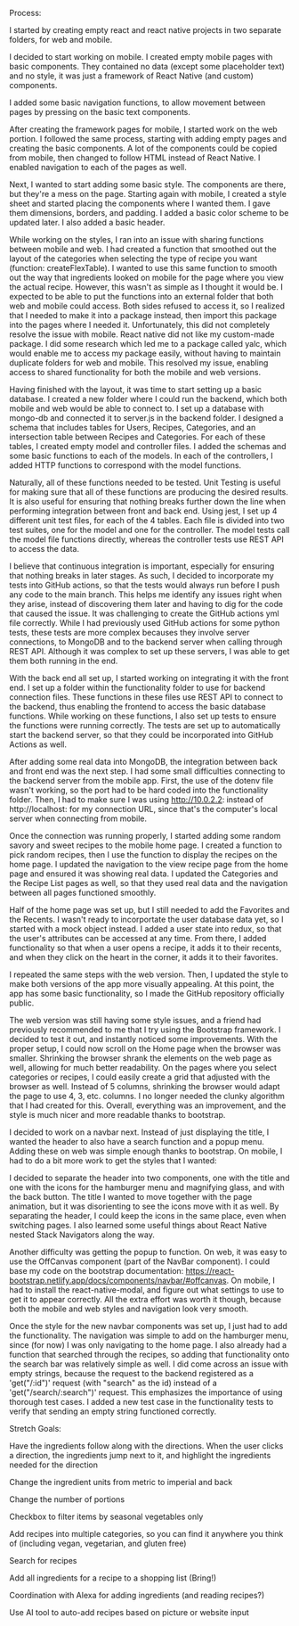 Process:

I started by creating empty react and react native projects in two separate folders, for web and mobile.

I decided to start working on mobile. I created empty mobile pages with basic components. They contained no data (except some placeholder text) and no style, it was just a framework of React Native (and custom) components.

I added some basic navigation functions, to allow movement between pages by pressing on the basic text components.


After creating the framework pages for mobile, I started work on the web portion. I followed the same process, starting with adding empty pages and creating the basic components. A lot of the components could be copied from mobile, then changed to follow HTML instead of React Native. I enabled navigation to each of the pages as well.


Next, I wanted to start adding some basic style. The components are there, but they're a mess on the page. Starting again with mobile, I created a style sheet and started placing the components where I wanted them. I gave them dimensions, borders, and padding. I added a basic color scheme to be updated later. I also added a basic header.


While working on the styles, I ran into an issue with sharing functions between mobile and web. I had created a function that smoothed out the layout of the categories when selecting the type of recipe you want (function: createFlexTable). I wanted to use this same function to smooth out the way that ingredients looked on mobile for the page where you view the actual recipe. However, this wasn't as simple as I thought it would be. I expected to be able to put the functions into an external folder that both web and mobile could access. Both sides refused to access it, so I realized that I needed to make it into a package instead, then import this package into the pages where I needed it. Unfortunately, this did not completely resolve the issue with mobile. React native did not like my custom-made package. I did some research which led me to a package called yalc, which would enable me to access my package easily, without having to maintain duplicate folders for web and mobile. This resolved my issue, enabling access to shared functionality for both the mobile and web versions.


Having finished with the layout, it was time to start setting up a basic database. I created a new folder where I could run the backend, which both mobile and web would be able to connect to. I set up a database with mongo-db and connected it to server.js in the backend folder. I designed a schema that includes tables for Users, Recipes, Categories, and an intersection table between Recipes and Categories. For each of these tables, I created empty model and controller files. I added the schemas and some basic functions to each of the models. In each of the controllers, I added HTTP functions to correspond with the model functions. 


Naturally, all of these functions needed to be tested. Unit Testing is useful for making sure that all of these functions are producing the desired results. It is also useful for ensuring that nothing breaks further down the line when performing integration between front and back end. Using jest, I set up 4 different unit test files, for each of the 4 tables. Each file is divided into two test suites, one for the model and one for the controller. The model tests call the model file functions directly, whereas the controller tests use REST API to access the data.


I believe that continuous integration is important, especially for ensuring that nothing breaks in later stages. As such, I decided to incorporate my tests into GitHub actions, so that the tests would always run before I push any code to the main branch. This helps me identify any issues right when they arise, instead of discovering them later and having to dig for the code that caused the issue. It was challenging to create the GitHub actions yml file correctly. While I had previously used GitHub actions for some python tests, these tests are more complex becauses they involve server connections, to MongoDB and to the backend server when calling through REST API. Although it was complex to set up these servers, I was able to get them both running in the end. 


With the back end all set up, I started working on integrating it with the front end. I set up a folder within the functionality folder to use for backend connection files. These functions in these files use REST API to connect to the backend, thus enabling the frontend to access the basic database functions. While working on these functions, I also set up tests to ensure the functions were running correctly. The tests are set up to automatically start the backend server, so that they could be incorporated into GitHub Actions as well.


After adding some real data into MongoDB, the integration between back and front end was the next step. I had some small difficulties connecting to the backend server from the mobile app. First, the use of the dotenv file wasn't working, so the port had to be hard coded into the functionality folder. Then, I had to make sure I was using http://10.0.2.2: instead of http://localhost: for my connection URL, since that's the computer's local server when connecting from mobile.


Once the connection was running properly, I started adding some random savory and sweet recipes to the mobile home page. I created a function to pick random recipes, then I use the function to display the recipes on the home page. I updated the navigation to the view recipe page from the home page and ensured it was showing real data. I updated the Categories and the Recipe List pages as well, so that they used real data and the navigation between all pages functioned smoothly. 


Half of the home page was set up, but I still needed to add the Favorites and the Recents. I wasn't ready to incorportate the user database data yet, so I started with a mock object instead. I added a user state into redux, so that the user's attributes can be accessed at any time. From there, I added functionality so that when a user opens a recipe, it adds it to their recents, and when they click on the heart in the corner, it adds it to their favorites. 


I repeated the same steps with the web version. Then, I updated the style to make both versions of the app more visually appealing. At this point, the app has some basic functionality, so I made the GitHub repository officially public.


The web version was still having some style issues, and a friend had previously recommended to me that I try using the Bootstrap framework. I decided to test it out, and instantly noticed some improvements. With the proper setup, I could now scroll on the Home page when the browser was smaller. Shrinking the browser shrank the elements on the web page as well, allowing for much better readability. On the pages where you select categories or recipes, I could easily create a grid that adjusted with the browser as well. Instead of 5 columns, shrinking the browser would adapt the page to use 4, 3, etc. columns. I no longer needed the clunky algorithm that I had created for this. Overall, everything was an improvement, and the style is much nicer and more readable thanks to bootstrap. 


I decided to work on a navbar next. Instead of just displaying the title, I wanted the header to also have a search function and a popup menu. Adding these on web was simple enough thanks to bootstrap. On mobile, I had to do a bit more work to get the styles that I wanted:

I decided to separate the header into two components, one with the title and one with the icons for the hamburger menu and magnifying glass, and with the back button. The title I wanted to move together with the page animation, but it was disorienting to see the icons move with it as well. By separating the header, I could keep the icons in the same place, even when switching pages. I also learned some useful things about React Native nested Stack Navigators along the way.

Another difficulty was getting the popup to function. On web, it was easy to use the OffCanvas component (part of the NavBar component). I could base my code on the bootstrap documentation: https://react-bootstrap.netlify.app/docs/components/navbar/#offcanvas. On mobile, I had to install the react-native-modal, and figure out what settings to use to get it to appear correctly. All the extra effort was worth it though, because both the mobile and web styles and navigation look very smooth.


Once the style for the new navbar components was set up, I just had to add the functionality. The navigation was simple to add on the hamburger menu, since (for now) I was only navigating to the home page. I also already had a function that searched through the recipes, so adding that functionality onto the search bar was relatively simple as well. I did come across an issue with empty strings, because the request to the backend registered as a 'get("/:id")' request (with "search" as the id) instead of a 'get("/search/:search")' request. This emphasizes the importance of using thorough test cases. I added a new test case in the functionality tests to verify that sending an empty string functioned correctly. 



Stretch Goals:

Have the ingredients follow along with the directions. When the user clicks a direction, the ingredients jump next to it, and highlight the ingredients needed for the direction

Change the ingredient units from metric to imperial and back

Change the number of portions

Checkbox to filter items by seasonal vegetables only 

Add recipes into multiple categories, so you can find it anywhere you think of (including vegan, vegetarian, and gluten free)

Search for recipes

Add all ingredients for a recipe to a shopping list (Bring!)

Coordination with Alexa for adding ingredients (and reading recipes?)

Use AI tool to auto-add recipes based on picture or website input
